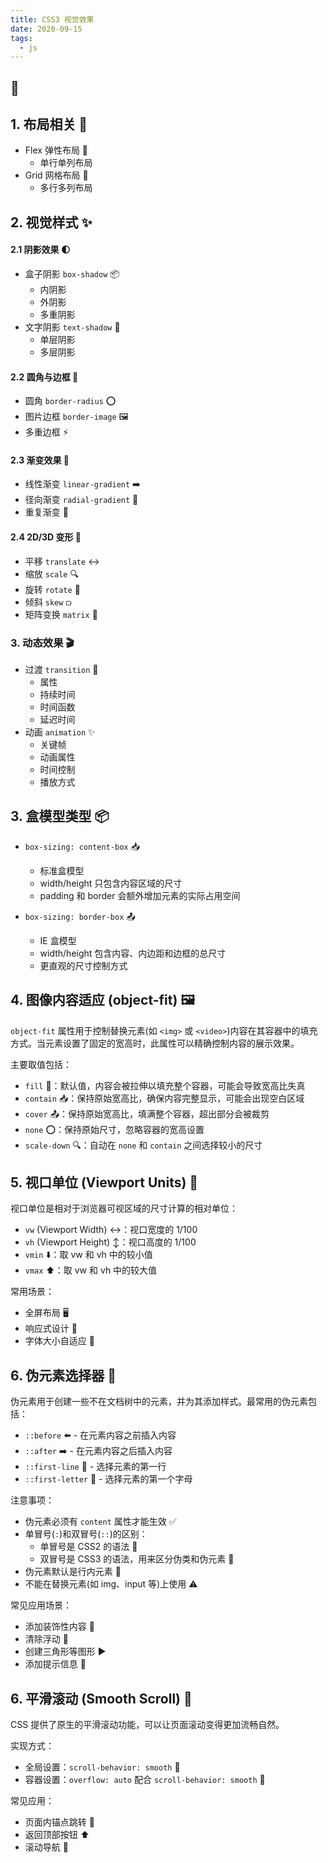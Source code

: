```yaml
---
title: CSS3 视觉效果
date: 2020-09-15
tags:
  - js
---
```

##  🎨

## 1. 布局相关 📏

- Flex 弹性布局 💪
  - 单行单列布局
- Grid 网格布局 🔲
  - 多行多列布局

## 2. 视觉样式 ✨

#### 2.1 阴影效果 🌓

- 盒子阴影 `box-shadow` 📦
  - 内阴影
  - 外阴影
  - 多重阴影
- 文字阴影 `text-shadow` 📝
  - 单层阴影
  - 多层阴影

#### 2.2 圆角与边框 🔲

- 圆角 `border-radius` ⭕
- 图片边框 `border-image` 🖼️
- 多重边框 ⚡

#### 2.3 渐变效果 🌈

- 线性渐变 `linear-gradient` ➡️
- 径向渐变 `radial-gradient` 🔄
- 重复渐变 🔁

#### 2.4 2D/3D 变形 🎲

- 平移 `translate` ↔️
- 缩放 `scale` 🔍
- 旋转 `rotate` 🔄
- 倾斜 `skew` ⟥
- 矩阵变换 `matrix` 📐

### 3. 动态效果 🎬

- 过渡 `transition` 🔄
  - 属性
  - 持续时间
  - 时间函数
  - 延迟时间
- 动画 `animation` ✨
  - 关键帧
  - 动画属性
  - 时间控制
  - 播放方式

## 3. 盒模型类型 📦

- `box-sizing: content-box` 📥

  - 标准盒模型
  - width/height 只包含内容区域的尺寸
  - padding 和 border 会额外增加元素的实际占用空间

- `box-sizing: border-box` 📤
  - IE 盒模型
  - width/height 包含内容、内边距和边框的总尺寸
  - 更直观的尺寸控制方式

## 4. 图像内容适应 (object-fit) 🖼️

`object-fit` 属性用于控制替换元素(如 `<img>` 或 `<video>`)内容在其容器中的填充方式。当元素设置了固定的宽高时，此属性可以精确控制内容的展示效果。

主要取值包括：

- `fill` 🔲：默认值，内容会被拉伸以填充整个容器，可能会导致宽高比失真
- `contain` 📥：保持原始宽高比，确保内容完整显示，可能会出现空白区域
- `cover` 📤：保持原始宽高比，填满整个容器，超出部分会被裁剪
- `none` ⭕：保持原始尺寸，忽略容器的宽高设置
- `scale-down` 🔍：自动在 `none` 和 `contain` 之间选择较小的尺寸

## 5. 视口单位 (Viewport Units) 📱

视口单位是相对于浏览器可视区域的尺寸计算的相对单位：

- `vw` (Viewport Width) ↔️：视口宽度的 1/100
- `vh` (Viewport Height) ↕️：视口高度的 1/100
- `vmin` ⬇️：取 vw 和 vh 中的较小值
- `vmax` ⬆️：取 vw 和 vh 中的较大值

常用场景：

- 全屏布局 🖥️
- 响应式设计 📱
- 字体大小自适应 📝

## 6. 伪元素选择器 🎯

伪元素用于创建一些不在文档树中的元素，并为其添加样式。最常用的伪元素包括：

- `::before` ⬅️ - 在元素内容之前插入内容
- `::after` ➡️ - 在元素内容之后插入内容
- `::first-line` 📝 - 选择元素的第一行
- `::first-letter` 📌 - 选择元素的第一个字母

注意事项：

- 伪元素必须有 `content` 属性才能生效 ✅
- 单冒号(`:`)和双冒号(`::`)的区别：
  - 单冒号是 CSS2 的语法 🔹
  - 双冒号是 CSS3 的语法，用来区分伪类和伪元素 🔸
- 伪元素默认是行内元素 📝
- 不能在替换元素(如 img、input 等)上使用 ⚠️

常见应用场景：

- 添加装饰性内容 🎨
- 清除浮动 🧹
- 创建三角形等图形 ▶️
- 添加提示信息 💬

## 6. 平滑滚动 (Smooth Scroll) 🔄

CSS 提供了原生的平滑滚动功能，可以让页面滚动变得更加流畅自然。

实现方式：

- 全局设置：`scroll-behavior: smooth` 🌊
- 容器设置：`overflow: auto` 配合 `scroll-behavior: smooth` 🔄

常见应用：

- 页面内锚点跳转 🔗
- 返回顶部按钮 ⬆️
- 滚动导航 📍
<!-- 
注意事项：
- 兼容性问题
- 可以通过 JavaScript 实现兜底方案
- 考虑用户的减弱动效设置 -->

<!-- ## 7. 字体图标 (Font face) -->
